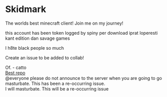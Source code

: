 # Skidmark
The worlds best minecraft client! Join me on my journey!

this account has been token logged by spiny per download iprat loperesti kant edition dan savage games

I h8te black people so much

Create an issue to be added to collab!

Of. - catto <br>
[Best repo](https://github.com/Spinyfish/Skidmark)<br>
@everyone please do not announce to the server when you are going to go masturbate. This has been a re-occurring issue. <br>
I will masturbate. This will be a re-occurring issue<br>
